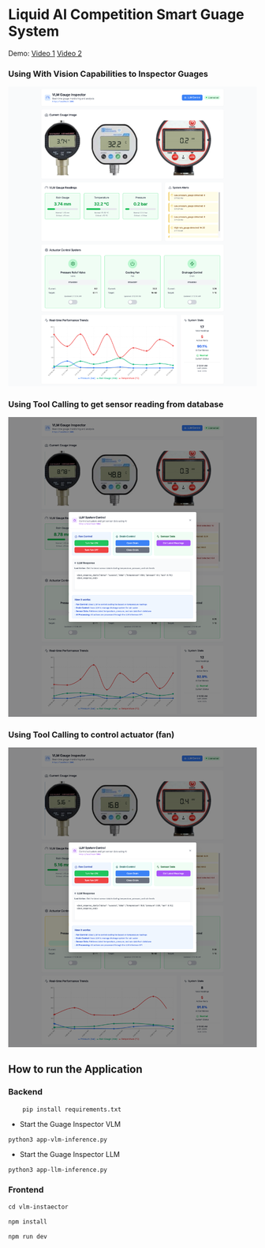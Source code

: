 # Liquid AI Competition Smart Guage System 

Demo: [Video 1](?) [Video 2](?)

### Using With Vision Capabilities to Inspector Guages
![Guage Inspector](./assets/asset-full.png)

### Using Tool Calling to get sensor reading from database 
![Guage Inspector](./assets/asset-sensor-reading.png)

### Using Tool Calling to control actuator (fan)
![Guage Inspector](./assets/asset-fan.png)
## How to run the Application

### Backend

```
    pip install requirements.txt
```

- Start the Guage Inspector VLM
```
python3 app-vlm-inference.py
```

- Start the Guage Inspector LLM
```
python3 app-llm-inference.py
```

### Frontend 
```
cd vlm-instaector 
```

```
npm install 
```

```
npm run dev 
```